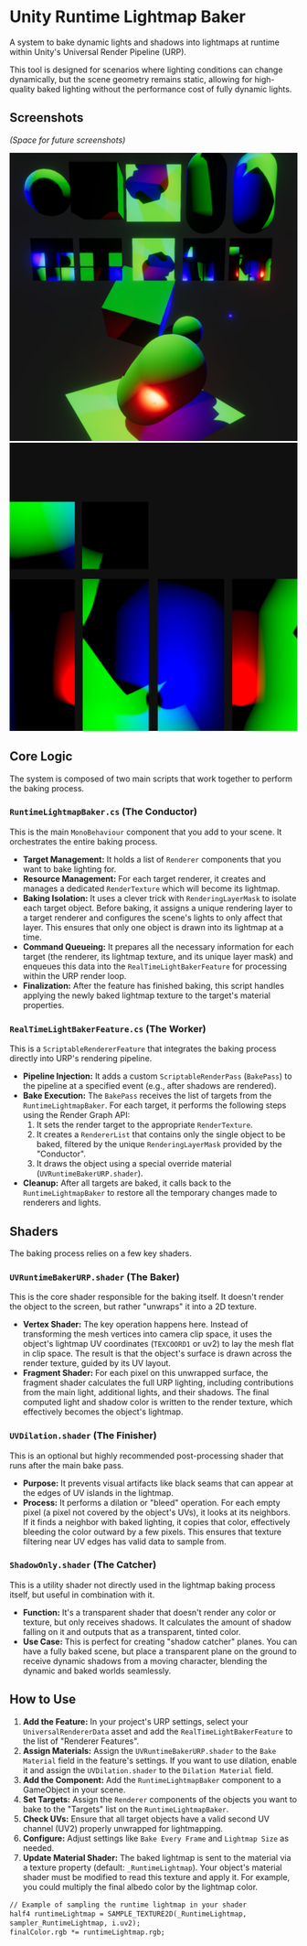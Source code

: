 # Unity Runtime Lightmap Baker

A system to bake dynamic lights and shadows into lightmaps at runtime within Unity's Universal Render Pipeline (URP).

This tool is designed for scenarios where lighting conditions can change dynamically, but the scene geometry remains static, allowing for high-quality baked lighting without the performance cost of fully dynamic lights.

## Screenshots

*(Space for future screenshots)*

![Screenshot 1](docs/images/screenshot1.png)
![Screenshot 2](docs/images/screenshot2.png)

## Core Logic

The system is composed of two main scripts that work together to perform the baking process.

### `RuntimeLightmapBaker.cs` (The Conductor)

This is the main `MonoBehaviour` component that you add to your scene. It orchestrates the entire baking process.

-   **Target Management:** It holds a list of `Renderer` components that you want to bake lighting for.
-   **Resource Management:** For each target renderer, it creates and manages a dedicated `RenderTexture` which will become its lightmap.
-   **Baking Isolation:** It uses a clever trick with `RenderingLayerMask` to isolate each target object. Before baking, it assigns a unique rendering layer to a target renderer and configures the scene's lights to only affect that layer. This ensures that only one object is drawn into its lightmap at a time.
-   **Command Queueing:** It prepares all the necessary information for each target (the renderer, its lightmap texture, and its unique layer mask) and enqueues this data into the `RealTimeLightBakerFeature` for processing within the URP render loop.
-   **Finalization:** After the feature has finished baking, this script handles applying the newly baked lightmap texture to the target's material properties.

### `RealTimeLightBakerFeature.cs` (The Worker)

This is a `ScriptableRendererFeature` that integrates the baking process directly into URP's rendering pipeline.

-   **Pipeline Injection:** It adds a custom `ScriptableRenderPass` (`BakePass`) to the pipeline at a specified event (e.g., after shadows are rendered).
-   **Bake Execution:** The `BakePass` receives the list of targets from the `RuntimeLightmapBaker`. For each target, it performs the following steps using the Render Graph API:
    1.  It sets the render target to the appropriate `RenderTexture`.
    2.  It creates a `RendererList` that contains only the single object to be baked, filtered by the unique `RenderingLayerMask` provided by the "Conductor".
    3.  It draws the object using a special override material (`UVRuntimeBakerURP.shader`).
-   **Cleanup:** After all targets are baked, it calls back to the `RuntimeLightmapBaker` to restore all the temporary changes made to renderers and lights.

## Shaders

The baking process relies on a few key shaders.

### `UVRuntimeBakerURP.shader` (The Baker)

This is the core shader responsible for the baking itself. It doesn't render the object to the screen, but rather "unwraps" it into a 2D texture.

-   **Vertex Shader:** The key operation happens here. Instead of transforming the mesh vertices into camera clip space, it uses the object's lightmap UV coordinates (`TEXCOORD1` or uv2) to lay the mesh flat in clip space. The result is that the object's surface is drawn across the render texture, guided by its UV layout.
-   **Fragment Shader:** For each pixel on this unwrapped surface, the fragment shader calculates the full URP lighting, including contributions from the main light, additional lights, and their shadows. The final computed light and shadow color is written to the render texture, which effectively becomes the object's lightmap.

### `UVDilation.shader` (The Finisher)

This is an optional but highly recommended post-processing shader that runs after the main bake pass.

-   **Purpose:** It prevents visual artifacts like black seams that can appear at the edges of UV islands in the lightmap.
-   **Process:** It performs a dilation or "bleed" operation. For each empty pixel (a pixel not covered by the object's UVs), it looks at its neighbors. If it finds a neighbor with baked lighting, it copies that color, effectively bleeding the color outward by a few pixels. This ensures that texture filtering near UV edges has valid data to sample from.

### `ShadowOnly.shader` (The Catcher)

This is a utility shader not directly used in the lightmap baking process itself, but useful in combination with it.

-   **Function:** It's a transparent shader that doesn't render any color or texture, but only receives shadows. It calculates the amount of shadow falling on it and outputs that as a transparent, tinted color.
-   **Use Case:** This is perfect for creating "shadow catcher" planes. You can have a fully baked scene, but place a transparent plane on the ground to receive dynamic shadows from a moving character, blending the dynamic and baked worlds seamlessly.

## How to Use

1.  **Add the Feature:** In your project's URP settings, select your `UniversalRendererData` asset and add the `RealTimeLightBakerFeature` to the list of "Renderer Features".
2.  **Assign Materials:** Assign the `UVRuntimeBakerURP.shader` to the `Bake Material` field in the feature's settings. If you want to use dilation, enable it and assign the `UVDilation.shader` to the `Dilation Material` field.
3.  **Add the Component:** Add the `RuntimeLightmapBaker` component to a GameObject in your scene.
4.  **Set Targets:** Assign the `Renderer` components of the objects you want to bake to the "Targets" list on the `RuntimeLightmapBaker`.
5.  **Check UVs:** Ensure that all target objects have a valid second UV channel (UV2) properly unwrapped for lightmapping.
6.  **Configure:** Adjust settings like `Bake Every Frame` and `Lightmap Size` as needed.
7.  **Update Material Shader:** The baked lightmap is sent to the material via a texture property (default: `_RuntimeLightmap`). Your object's material shader must be modified to read this texture and apply it. For example, you could multiply the final albedo color by the lightmap color.

```hlsl
// Example of sampling the runtime lightmap in your shader
half4 runtimeLightmap = SAMPLE_TEXTURE2D(_RuntimeLightmap, sampler_RuntimeLightmap, i.uv2);
finalColor.rgb *= runtimeLightmap.rgb;
```
